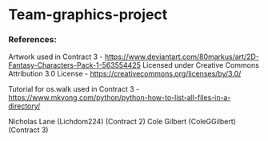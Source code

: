 # Team-graphics-project

### References:
Artwork used in Contract 3 - https://www.deviantart.com/80markus/art/2D-Fantasy-Characters-Pack-1-563554425
Licensed under Creative Commons Attribution 3.0 License - https://creativecommons.org/licenses/by/3.0/

Tutorial for os.walk used in Contract 3 - https://www.mkyong.com/python/python-how-to-list-all-files-in-a-directory/

Nicholas Lane (Lichdom224) (Contract 2)
Cole Gilbert (ColeGGilbert) (Contract 3)
